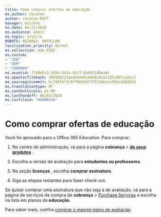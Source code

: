 ```yaml
---
title: Como comprar ofertas de educação
ms.author: cmcatee
author: cmcatee-MSFT
manager: mnirkhe
ms.date: 04/21/2020
ms.audience: Admin
ms.topic: article
ROBOTS: NOINDEX, NOFOLLOW
localization_priority: Normal
ms.collection: Adm_O365
ms.custom:
- "328"
- "369"
- "1500009"
ms.assetid: f7b8d5c5-2d9d-441e-91c7-0a042149ea0c
ms.openlocfilehash: 398496221aeda4de8c0048c61a1155c807ca41c2
ms.sourcegitcommit: bc7d6f4f3c9f7060d073f5130e1ec856e248d020
ms.translationtype: MT
ms.contentlocale: pt-BR
ms.lasthandoff: 06/02/2020
ms.locfileid: "44509156"
---
```

# <a name="how-to-purchase-education-offer"></a>Como comprar ofertas de educação

Você foi aprovado para o Office 365 Education. Para comprar:
  
1. No centro de administração, vá para a página **cobrança** \> **[de seus produtos](https://go.microsoft.com/fwlink/p/?linkid=842054)** .

2. Escolha a versão de avaliação para **estudantes ou professores**.

3. Na seção **licenças** , escolha **comprar assinatura**.

4. Siga as etapas restantes para fazer check-out.

Se quiser comprar uma assinatura que não seja a de avaliação, vá para a página de serviços de compra de **cobrança** \> [Purchase Services](https://go.microsoft.com/fwlink/p/?linkid=868433) e escolha na lista em planos de **educação**.

Para saber mais, confira [comprar o mesmo plano de avaliação](https://docs.microsoft.com/microsoft-365/commerce/subscriptions-and-billing/buy-a-subscription-from-your-free-trial#buy-the-same-plan-as-your-trial).